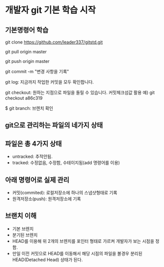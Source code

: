 # 개발자 git 기본 학습 시작

## 기본명령어 학습
git clone https://github.com/leader337/gitstd.git

git pull origin master

git push origin master

git commit -m "변경 사항을 기록"

git log: 지금까지 작업한 커밋을 모두 확인합니다.

git checkout: 원하는 지점으로 파일을 돌릴 수 있습니다. 커밋체크섬값 활용 예)  git checkout a86c319

$ git branch: 브렌치 확인


## git으로 관리하는 파일의 네가지 상태
## 파일은 총 4가지 상태
- untracked: 추적안됨.
- tracked: 수정없음, 수정함, 수테이지됨(add 명령어를 이용)

## 아래 명령어로 실제 관리
- 커밋(commited): 로컬저장소에 하나의 스냅샷형태로 기록
- 원격저장소(push): 원격저장소에 기록

## 브랜치 이해
- 기본 브렌치
- 분기된 브렌치
- HEAD를 이용해 위 2개의 브렌치를 포인터 형태로 가르켜 개발자가 보는 시점을 정함.
- 만일 이전 커밋으로 HEAD를 이동해서 해당 시점의 파일을 볼경우 분리된 HEAD(Detached Head) 상태가 된다.